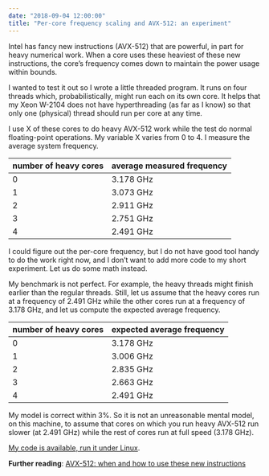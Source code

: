 ```yaml
---
date: "2018-09-04 12:00:00"
title: "Per-core frequency scaling and AVX-512: an experiment"
---
```




Intel has fancy new instructions (AVX-512) that are powerful, in part for heavy numerical work. When a core uses these heaviest of these new instructions, the core&rsquo;s frequency comes down to maintain the power usage within bounds.

I wanted to test it out so I wrote a little threaded program. It runs on four threads which, probabilistically, might run each on its own core. It helps that my Xeon W-2104 does not have hyperthreading (as far as I know) so that only one (physical) thread should run per core at any time.

I use X of these cores to do heavy AVX-512 work while the test do normal floating-point operations. My variable X varies from 0 to 4. I measure the average system frequency.

number of heavy cores    |average measured frequency |
-------------------------|-------------------------|
0                        |3.178 GHz                |
1                        |3.073 GHz                |
2                        |2.911 GHz                |
3                        |2.751 GHz                |
4                        |2.491 GHz                |


I could figure out the per-core frequency, but I do not have good tool handy to do the work right now, and I don&rsquo;t want to add more code to my short experiment.
Let us do some math instead.

My benchmark is not perfect. For example, the heavy threads might finish earlier than the regular threads. Still, let us assume that the heavy cores run at a frequency of 2.491 GHz while the other cores run at a frequency of 3.178 GHz, and let us compute the expected average frequency.

number of heavy cores    |expected average frequency |
-------------------------|-------------------------|
0                        |3.178 GHz                |
1                        |3.006 GHz                |
2                        |2.835 GHz                |
3                        |2.663 GHz                |
4                        |2.491 GHz                |


My model is correct within 3%. So it is not an unreasonable mental model, on this machine, to assume that cores on which you run heavy AVX-512 run slower (at 2.491 GHz) while the rest of cores run at full speed (3.178 GHz).

[My code is available, run it under Linux](https://github.com/lemire/Code-used-on-Daniel-Lemire-s-blog/tree/master/2018/09/04).

__Further reading__: [AVX-512: when and how to use these new instructions](/lemire/blog/2018/09/07/avx-512-when-and-how-to-use-these-new-instructions/)

